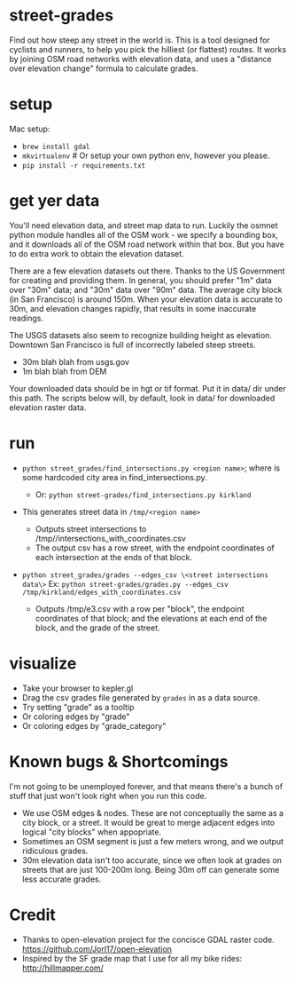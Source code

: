 # street-grades
Find out how steep any street in the world is. This is a tool designed for cyclists and runners, to help you pick the hilliest (or flattest) routes. It works by joining OSM road networks with elevation data, and uses a "distance over elevation change" formula to calculate grades.

# setup
Mac setup:
- `brew install gdal`
- `mkvirtualenv` # Or setup your own python env, however you please.
- `pip install -r requirements.txt`

# get yer data
You'll need elevation data, and street map data to run. Luckily the osmnet python module handles all of the OSM work - we specify a bounding box, and it downloads all of the OSM road network within that box. But you have to do extra work to obtain the elevation dataset.

There are a few elevation datasets out there. Thanks to the US Government for creating and providing them. In general, you should prefer "1m" data over "30m" data; and "30m" data over "90m" data. The average city block (in San Francisco) is around 150m. When your elevation data is accurate to 30m, and elevation changes rapidly, that results in some inaccurate readings.

The USGS datasets also seem to recognize building height as elevation. Downtown San Francisco is full of incorrectly labeled steep streets.

- 30m blah blah from usgs.gov
- 1m blah blah from DEM

Your downloaded data should be in hgt or tif format. Put it in data/ dir under this path. The scripts below will, by default, look in data/ for downloaded elevation raster data.

# run
- `python street_grades/find_intersections.py <region name>`; where <region name> is some hardcoded city area in find_intersections.py.
    - Or: `python street-grades/find_intersections.py kirkland`
- This generates street data in `/tmp/<region name>`
    - Outputs street intersections to /tmp/<region name>/intersections_with_coordinates.csv
    - The output csv has a row street, with the endpoint coordinates of each intersection at the ends of that block. 

- `python street_grades/grades --edges_csv \<street intersections data\>`
Ex: `python street-grades/grades.py --edges_csv /tmp/kirkland/edges_with_coordinates.csv`
    - Outputs /tmp/e3.csv with a row per "block", the endpoint coordinates of that block; and the elevations at each end of the block, and the grade of the street.

# visualize
- Take your browser to kepler.gl
- Drag the csv grades file generated by `grades` in as a data source.
- Try setting "grade" as a tooltip
- Or coloring edges by "grade"
- Or coloring edges by "grade_category"

# Known bugs & Shortcomings
I'm not going to be unemployed forever, and that means there's a bunch of stuff that just won't look right when you run this code.
- We use OSM edges & nodes. These are not conceptually the same as a city block, or a street. It would be great to merge adjacent edges into logical "city blocks" when appopriate.
- Sometimes an OSM segment is just a few meters wrong, and we output ridiculous grades.
- 30m elevation data isn't too accurate, since we often look at grades on streets that are just 100-200m long. Being 30m off can generate some less accurate grades.

# Credit
- Thanks to open-elevation project for the concisce GDAL raster code. https://github.com/Jorl17/open-elevation
- Inspired by the SF grade map that I use for all my bike rides: http://hillmapper.com/
